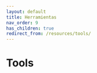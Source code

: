 ```yaml
---
layout: default
title: Herramientas
nav_order: 9
has_children: true
redirect_from: /resources/tools/
---
```


# Tools
